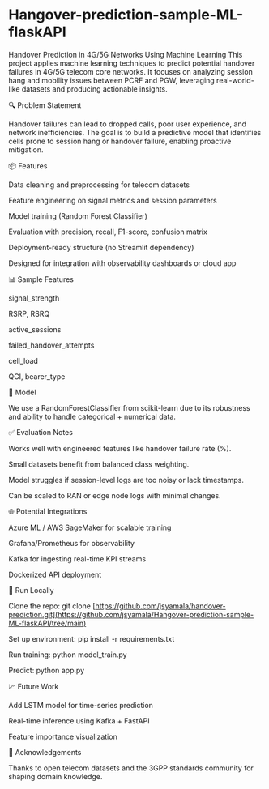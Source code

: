 # Hangover-prediction-sample-ML-flaskAPI
Handover Prediction in 4G/5G Networks Using Machine Learning
This project applies machine learning techniques to predict potential handover failures in 4G/5G telecom core networks. It focuses on analyzing session hang and mobility issues between PCRF and PGW, leveraging real-world-like datasets and producing actionable insights.

🔍 Problem Statement

Handover failures can lead to dropped calls, poor user experience, and network inefficiencies. The goal is to build a predictive model that identifies cells prone to session hang or handover failure, enabling proactive mitigation.

📦 Features

Data cleaning and preprocessing for telecom datasets

Feature engineering on signal metrics and session parameters

Model training (Random Forest Classifier)

Evaluation with precision, recall, F1-score, confusion matrix

Deployment-ready structure (no Streamlit dependency)

Designed for integration with observability dashboards or cloud app



📊 Sample Features

signal_strength

RSRP, RSRQ

active_sessions

failed_handover_attempts

cell_load

QCI, bearer_type

🧠 Model

We use a RandomForestClassifier from scikit-learn due to its robustness and ability to handle categorical + numerical data.

✅ Evaluation Notes

Works well with engineered features like handover failure rate (%).

Small datasets benefit from balanced class weighting.

Model struggles if session-level logs are too noisy or lack timestamps.

Can be scaled to RAN or edge node logs with minimal changes.

🌐 Potential Integrations

Azure ML / AWS SageMaker for scalable training

Grafana/Prometheus for observability

Kafka for ingesting real-time KPI streams

Dockerized API deployment

🚀 Run Locally

Clone the repo:
git clone [https://github.com/jsyamala/handover-prediction.git](https://github.com/jsyamala/Hangover-prediction-sample-ML-flaskAPI/tree/main)

Set up environment:
pip install -r requirements.txt

Run training:
python model_train.py

Predict:
python app.py

📈 Future Work

Add LSTM model for time-series prediction

Real-time inference using Kafka + FastAPI

Feature importance visualization

🙌 Acknowledgements

Thanks to open telecom datasets and the 3GPP standards community for shaping domain knowledge.
